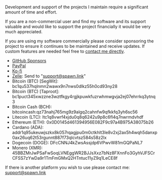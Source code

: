 Development and support of the projects I maintain require a
significant amount of time and effort.

If you are a non-commercial user and find my software and its support
valuable and would like to support the project financially it would be
very much appreciated.

If you are using my software commercially please consider sponsoring
the project to ensure it continues to be maintained and receive
updates. If custom features are needed feel free to [contact me
directly](mailto:support@spawn.link).

* [GitHub Sponsors](https://github.com/sponsors/trapexit)
* [PayPal](https://paypal.me/trapexit)
* [Ko-fi](https://ko-fi.com/trapexit)
* [Zelle](https://www.zellepay.com): Send to "support@spawn.link"
* Bitcoin (BTC) [SegWit]: bc1qu537hqlnmn2wawx9n7nws0dlkz55h0cd93ny28
* Bitcoin (BTC) [Taproot]: bc1puct345xwzzne3wztfkgy4rgjkpuwkfuzrwhmwgvja2ej07ehrrkq3ytnq3
* Bitcoin Cash (BCH): bitcoincash:qz73nahj765mg9z9algq2cahnfw9qfkkfq3yh6sc56
* Litecoin (LTC): ltc1q8vwrf4xjdu0q8q6242u9p8c6fl4q7nwrmdvhdf
* Ethereum (ETH): 0x0D0145d461394956E082F9c97a4B975A38075b26
* Cardano (ADA): addr1q95ukeuwjszkx8k057rqagjpu0m0ctkhlt3le8v2xj2ax5h4wqh5danxp0ax26uq62t53rgunnt887f73qlcvtsz584s58z2lx
* Dogecoin (DOGE): DFcCNNJ4kZwsAssjdp6VPwvW81mGQPaNL7
* Monero (XMR): 45BBZMrJwPSaFwSoqLVNEggWR2BJJsXxz7bNz8FXnnFo3GyhVJFSCrCFSS7zYwDa9r1TmFmGMxQ2HTntuc11yZ9q1LeCE8f

If there is another platform you wish to use please contact me:
[support@spawn.link](mailto:support@spawn.link)
